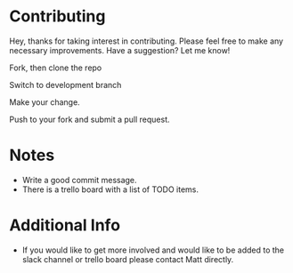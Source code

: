 # Contributing

Hey, thanks for taking interest in contributing. Please feel free to make any necessary improvements. Have a suggestion? Let me know!

Fork, then clone the repo

Switch to development branch

Make your change.

Push to your fork and submit a pull request.

# Notes

- Write a good commit message.
- There is a trello board with a list of TODO items.

# Additional Info

- If you would like to get more involved and would like to be added to the slack channel or trello board please contact Matt directly.

